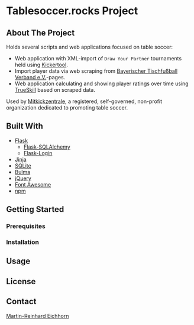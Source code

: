 # Tablesoccer.rocks Project

## About The Project

Holds several scripts and web applications focused on table soccer:

- Web application with XML-import of `Draw Your Partner` tournaments held using [Kickertool]([Kickertool](https://kickertool.de/)).
- Import player data via web scraping from [Bayerischer Tischfußball Verband e.V.](https://btfv.de/)-pages.
- Web application calculating and showing player ratings over time using [TrueSkill](https://en.wikipedia.org/wiki/TrueSkill) based on scraped data.

Used by [Mitkickzentrale](https://mitkickzentrale.de/), a registered, self-governed, non-profit organization dedicated to promoting table soccer.

## Built With

- [Flask]([Flask](https://flask.palletsprojects.com/en/2.2.x/))
  - [Flask-SQLAlchemy](https://flask-sqlalchemypalletsprojects.com/en/3.0.x/)
  - [Flask-Login](https://flask-login.readthedocs.io/en/latest/)
- [Jinja](https://jinja.palletsprojects.com/en/3.1.x/)
- [SQLite](https://sqlite.org/index.html)
- [Bulma](https://bulma.io/)
- [jQuery](https://jquery.com/)
- [Font Awesome](https://fontawesome.com/)
- [npm](https://www.npmjs.com/)

## Getting Started

### Prerequisites

### Installation

## Usage

## License

## Contact

[Martin-Reinhard Eichhorn](reinhard.eichhorn@gmail.com)

